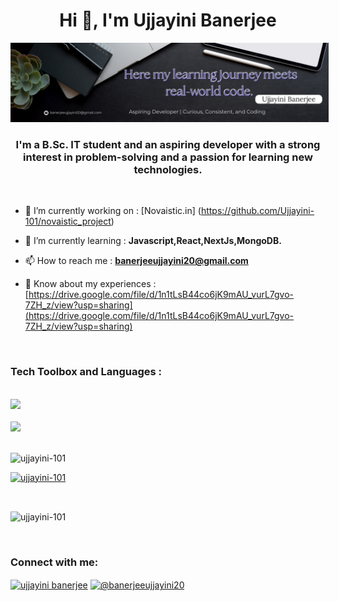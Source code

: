 <h1 align="center">Hi 👋, I'm Ujjayini Banerjee</h1>

<p align="center">
  <img src="https://github.com/Ujjayini-101/Ujjayini-101/blob/main/Github_Banner.png" alt="Ujjayini Banerjee Banner" style="max-width: 101%;" />
</p>


<h3 align="center">I'm a B.Sc. IT student and an aspiring developer with a strong interest in problem-solving and a passion for learning new technologies.</h3>
<br>

- 🔭 I’m currently working on : [Novaistic.in] (https://github.com/Ujjayini-101/novaistic_project)

- 🌱 I’m currently learning : **Javascript,React,NextJs,MongoDB.**

- 📫 How to reach me : **banerjeeujjayini20@gmail.com**

- 📄 Know about my experiences : [https://drive.google.com/file/d/1n1tLsB44co6jK9mAU_vurL7gvo-7ZH_z/view?usp=sharing](https://drive.google.com/file/d/1n1tLsB44co6jK9mAU_vurL7gvo-7ZH_z/view?usp=sharing)
<br>
<h3 align="left">Tech Toolbox and Languages :</h3>
<br>
<div align="left">
 <a href="https://skillicons.dev">
    <img src="https://skillicons.dev/icons?i=c,cpp,py,js,java,html,css,tailwind,powershell,linux" />
  </a>
 <br> <br/>
  <a href="https://skillicons.dev">
    <img src="https://skillicons.dev/icons?i=nextjs,react,mongodb,mysql,gcp,git,github,kali,ubuntu," />
  </a>
<br>
<!-- <p align="left"> <a href="https://www.cprogramming.com/" target="_blank" rel="noreferrer"> <img src="https://raw.githubusercontent.com/devicons/devicon/master/icons/c/c-original.svg" alt="c" width="40" height="40"/> </a>&nbsp;&nbsp;&nbsp;&nbsp;&nbsp;&nbsp;&nbsp;&nbsp;
<a href="https://www.w3schools.com/cpp/" target="_blank" rel="noreferrer"> <img src="https://raw.githubusercontent.com/devicons/devicon/master/icons/cplusplus/cplusplus-original.svg" alt="cplusplus" width="40" height="40"/> </a>&nbsp;&nbsp;&nbsp;&nbsp;&nbsp;&nbsp;&nbsp;&nbsp;
<a href="https://www.w3schools.com/css/" target="_blank" rel="noreferrer"> <img src="https://raw.githubusercontent.com/devicons/devicon/master/icons/css3/css3-original-wordmark.svg" alt="css3" width="40" height="40"/> </a>&nbsp;&nbsp;&nbsp;&nbsp;&nbsp;&nbsp;&nbsp;&nbsp; 
<a href="https://cloud.google.com" target="_blank" rel="noreferrer"> <img src="https://www.vectorlogo.zone/logos/google_cloud/google_cloud-icon.svg" alt="gcp" width="40" height="40"/> </a>&nbsp;&nbsp;&nbsp;&nbsp;&nbsp;&nbsp;&nbsp;&nbsp;
<a href="https://git-scm.com/" target="_blank" rel="noreferrer"> <img src="https://www.vectorlogo.zone/logos/git-scm/git-scm-icon.svg" alt="git" width="40" height="40"/> </a>&nbsp;&nbsp;&nbsp;&nbsp;&nbsp;&nbsp;&nbsp;&nbsp; 
<a href="https://www.w3.org/html/" target="_blank" rel="noreferrer"> <img src="https://raw.githubusercontent.com/devicons/devicon/master/icons/html5/html5-original-wordmark.svg" alt="html5" width="40" height="40"/> </a>&nbsp;&nbsp;&nbsp;&nbsp;&nbsp;&nbsp;&nbsp;&nbsp; 
<a href="https://www.java.com" target="_blank" rel="noreferrer"> <img src="https://raw.githubusercontent.com/devicons/devicon/master/icons/java/java-original.svg" alt="java" width="40" height="40"/> </a>&nbsp;&nbsp;&nbsp;&nbsp;&nbsp;&nbsp;&nbsp;&nbsp; 
<a href="https://developer.mozilla.org/en-US/docs/Web/JavaScript" target="_blank" rel="noreferrer"> <img src="https://raw.githubusercontent.com/devicons/devicon/master/icons/javascript/javascript-original.svg" alt="javascript" width="40" height="40"/> </a>&nbsp;&nbsp;&nbsp;&nbsp;&nbsp;&nbsp;&nbsp;&nbsp;
<br>  <br/>
<a href="https://www.linux.org/" target="_blank" rel="noreferrer"> <img src="https://raw.githubusercontent.com/devicons/devicon/master/icons/linux/linux-original.svg" alt="linux" width="40" height="40"/> </a>&nbsp;&nbsp;&nbsp;&nbsp;&nbsp;&nbsp;&nbsp;&nbsp; 
<a href="https://www.mongodb.com/" target="_blank" rel="noreferrer"> <img src="https://raw.githubusercontent.com/devicons/devicon/master/icons/mongodb/mongodb-original-wordmark.svg" alt="mongodb" width="40" height="40"/> </a>&nbsp;&nbsp;&nbsp;&nbsp;&nbsp;&nbsp;&nbsp;&nbsp;
<a href="https://www.mysql.com/" target="_blank" rel="noreferrer"> <img src="https://raw.githubusercontent.com/devicons/devicon/master/icons/mysql/mysql-original-wordmark.svg" alt="mysql" width="40" height="40"/> </a>&nbsp;&nbsp;&nbsp;&nbsp;&nbsp;&nbsp;&nbsp;&nbsp;
<a href="https://nextjs.org/" target="_blank" rel="noreferrer"><img src="https://upload.wikimedia.org/wikipedia/commons/8/8e/Nextjs-logo.svg" alt="nextjs" width="40" height="40"/></a>&nbsp;&nbsp;&nbsp;&nbsp;&nbsp;&nbsp;&nbsp;&nbsp;
<a href="https://www.python.org" target="_blank" rel="noreferrer"> <img src="https://raw.githubusercontent.com/devicons/devicon/master/icons/python/python-original.svg" alt="python" width="40" height="40"/> </a>&nbsp;&nbsp;&nbsp;&nbsp;&nbsp;&nbsp;&nbsp;&nbsp;
<a href="https://reactjs.org/" target="_blank" rel="noreferrer"> <img src="https://raw.githubusercontent.com/devicons/devicon/master/icons/react/react-original-wordmark.svg" alt="react" width="40" height="40"/> </a> </p> -->
<br>
<p align="left"> <img src="https://komarev.com/ghpvc/?username=ujjayini-101&label=Profile%20views&color=0e75b6&style=flat" alt="ujjayini-101" /> </p>
<p align="left"> <a href="https://github.com/ryo-ma/github-profile-trophy"><img src="https://github-profile-trophy.vercel.app/?username=ujjayini-101" alt="ujjayini-101" /></a> </p>
<br>
<p><img align="center" src="https://github-readme-stats.vercel.app/api/top-langs?username=ujjayini-101&show_icons=true&locale=en&layout=compact" alt="ujjayini-101" /></p>
<br>
<h3 align="left">Connect with me:</h3>
<p align="left">
<a href="https://www.linkedin.com/in/ujjayini-banerjee-551ab62a0/" target="blank"><img align="center" src="https://raw.githubusercontent.com/rahuldkjain/github-profile-readme-generator/master/src/images/icons/Social/linked-in-alt.svg" alt="ujjayini banerjee" height="30" width="40" /></a>
<a href="https://medium.com/@banerjeeujjayini20" target="blank"><img align="center" src="https://raw.githubusercontent.com/rahuldkjain/github-profile-readme-generator/master/src/images/icons/Social/medium.svg" alt="@banerjeeujjayini20" height="30" width="40" /></a>
</p>

